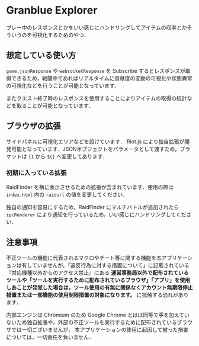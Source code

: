 # Granblue Explorer

プレー中のレスポンスとかをいい感じにハンドリングしてアイテムの収率とかそういうのを可視化するためのやつ．

## 想定している使い方

`game.jsonResponse` や `websocketResponse` を Subscribe するとレスポンスが取得できるため，戦闘中であればリアルタイムに貢献度の変動の可視化や状態異常の可視化などを行うことが可能となっています．

またクエスト終了時のレスポンスを使用することによりアイテムの取得の統計などを取ることが可能となっています．

## ブラウザの拡張

サイドパネルに可視化エリアなどを設けています．
Riot.js により独自拡張が開発可能となっています．JSONオブジェクトをパラメータとして渡すため，ブラケットは `{}` から `${}` へ変更してあります．

### 初期に入っている拡張

RaidFinder を横に表示させるための拡張が含まれています．使用の際は `index.html` 内の `raidurl` の値を変更してください．

独自の通知を容易にするため，RaidFinder にマルチバトルが追加されたら `ipcRenderer` により通知を行っているため，いい感じにハンドリングしてください．

## 注意事項

不正ツールの機能に代表されるマクロやチート等に関する機能を本アプリケーションは有していませんが，「違反行為に対する措置について」に記載されている『対応機種以外からのアクセス禁止』にある
__運営事務局以外で配布されているツールや「ツールを実行するために配布されているブラウザ」「アプリ」を使用しあことが発覚した場合は，ツール使用の有無に関係なくアカウント無期限停止措置または一部機能の使用制限措置の対象になります。__
に抵触する恐れがあります．

内部エンジンは Chromium のため Google Chrome とほぼ同等で手を加えていないため独自拡張や，外部の不正ツールを実行するために配布されているブラウザでは一切ございませんが，
本アプリケーションの使用に起因して被った損害については，一切責任を負いません．

